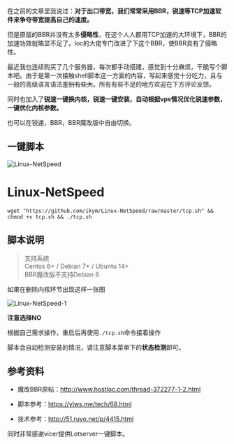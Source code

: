 在之前的文章里我说过：**对于出口带宽，我们常常采用BBR，锐速等TCP加速软件来争夺带宽提高自己的速度。**

但是原版的BBR并没有太多**侵略性**，在这个人人都用TCP加速的大环境下，BBR的加速功效就略显不足了。loc的大佬专门改进了下这个BBR，使BBR具有了侵略性。

最近我也连续购买了几个服务器，每次都手动搭建，感觉到十分麻烦，干脆写个脚本吧。由于是第一次接触shell脚本这一方面的内容，写起来感觉十分吃力，且与一般的高级语言语法~~差别有些大~~。所有有些不足的地方欢迎在下方评论反馈。

同时也加入了**锐速一键换内核，锐速一键安装，自动根据vps情况优化锐速参数，一键优化内核参数。**

也可以在锐速，BBR，BBR魔改版中自由切换。

## 一键脚本

![Linux-NetSpeed](https://www.kie.cc/images/Linux-NetSpeed.png)


# Linux-NetSpeed
```
wget "https://github.com/ikym/Linux-NetSpeed/raw/master/tcp.sh" && chmod +x tcp.sh && ./tcp.sh
```

## 脚本说明

> 支持系统  
> Centos 6+ / Debian 7+ / Ubuntu 14+  
> BBR魔改版不支持Debian 8  

如果在删除内核环节出现这样一张图

![Linux-NetSpeed-1](https://www.kie.cc/images/Linux-NetSpeed-1.png)

**注意选择NO**

根据自己需求操作，重启后再使用`./tcp.sh`命令接着操作

脚本会自动检测安装的情况，请注意脚本菜单下的**状态检测**即可。

## 参考资料

 - 魔改BBR原帖：http://www.hostloc.com/thread-372277-1-2.html

 - 脚本参考：https://ylws.me/tech/68.html

 - 技术参考：http://51.ruyo.net/p/4415.html
 
 同时非常感谢vicer提供Lotserver一键脚本。

